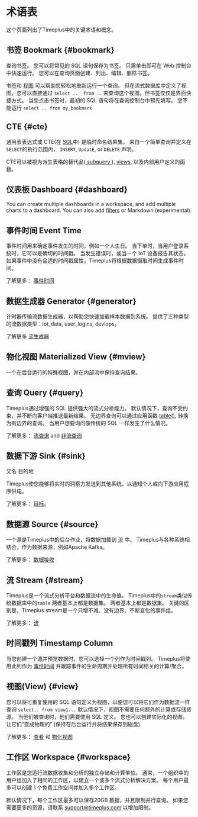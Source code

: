 # 术语表

这个页面列出了Timeplus中的关键术语和概念。

## 书签 Bookmark {#bookmark}

查询书签。 您可以将常见的 SQL 语句保存为书签。 只需单击即可在 Web 控制台中快速运行。 您可以在查询页面创建、列出、编辑、删除书签。

书签和 [视图](#view) 可以帮助您轻松地重新运行一个查询。 但在流式数据库中定义了视图，您可以直接通过 `select ..  from ..` 来查询这个视图。但书签仅仅是界面快捷方式。 当您点击书签时，最初的 SQL 语句将在查询控制台中预先填写。 您不能运行 `select .. from my_bookmark`



## CTE {#cte}

通用表表达式或 CTE(在 [SQL](https://en.wikipedia.org/wiki/SQL)中) 是临时命名结果集。 来自一个简单查询并定义在 `SELECT`的执行范围内， `INSERT`, `UpdatE`, or `DELETE` 声明。

CTE可以被视为派生表格的替代品([ subquery ](https://en.wikipedia.org/wiki/Subquery)), [views](https://en.wikipedia.org/wiki/View_(database)), 以及内部用户定义的函数。

## 仪表板 Dashboard {#dashboard}

You can create multiple dashboards in a workspace, and add multiple charts to a dashboard. You can also add [filters](viz#filter) or Markdown (experimental).

## 事件时间 Event Time

事件时间用来确定事件发生的时间，例如一个人生日。 当下单时，当用户登录系统时，它可以是确切的时间戳。 当发生错误时，或当一个 IoT 设备报告其状态。 如果事件中没有合适的时间戳属性，Timeplus将根据数据摄取时间生成事件时间。

了解更多： [事件时间](eventtime)

## 数据生成器 Generator {#generator}

计时器传输流数据生成器，以帮助您快速加载样本数据到系统。 提供了三种类型的流数据类型：iot_data, user_logins, devlops。

了解更多 [流生成器](stream-generator)

## 物化视图 Materialized View {#mview}

一个在后台运行的特殊视图，并在内部流中保持查询结果。

## 查询 Query {#query}

Timeplus通过增强的 SQL 提供强大的流式分析能力。 默认情况下，查询不受约束，并不断向客户端推送最新结果。 无边界查询可以通过应用函数 [table()](functions#table), 转换为有边界的查询。 当用户想要询问像传统的 SQL 一样发生了什么情况。

了解更多： [流查询](stream-query) and [非流查询](history)

## 数据下游 Sink {#sink}

又名 目的地

Timeplus使您能够将实时的洞察力发送到其他系统，以通知个人或向下游应用程序供电。

了解更多： [目标](destination)。

## 数据源 Source {#source}

一个源是Timeplus中的后台作业，将数据加载到 [流](#stream) 中。 Timeplus与各种系统相结合，作为数据来源，例如Apache Kafka。

了解更多： [数据接收](http://localhost:3030/docs/ingestion)

## 流 Stream {#stream}

Timeplus是一个流式分析平台和数据流中的生命值。 Timeplus中的`stream`类似传统数据库中的`table` 两者基本上都是数据集。 两者基本上都是数据集。 关键的区别是，Timeplus stream是一个只增不减、没有边界、不断变化的事件组。

了解更多： [流](working-with-streams)

## 时间戳列 Timestamp Column

当您创建一个源并预览数据时，您可以选择一个列作为时间戳列。 Timeplus将使用此列作为 [事件时间](#event_time) 并跟踪事件的生命周期并处理所有时间相关的计算/聚合。

## 视图(View) {#view}

您可以将可重复使用的 SQL 语句定义为视图，以便您可以将它们作为数据流一样查询 `select.. from view1...` 默认情况下，视图不需要任何额外的计算或存储资源。 当他们被查询时，他们需要使用 SQL 定义。 您也可以创建实际化的视图，让它们“变成物理的” (保持在后台运行并将结果保存到磁盘)

了解更多： [查看](view) 和 [物化视图](view#m_view)

## 工作区 Workspace {#workspace}

工作区是您运行流数据收集和分析的独立存储和计算单位。 通常，一个组织中的用户组加入了相同的工作区，以建立一个或多个流式分析解决方案。 每个用户最多可以创建 1 个免费工作空间并加入多个工作区。

默认情况下，每个工作区最多可以保存20GB 数据，并且限制并行查询。 如果您需要更多的资源，请联系 support@timeplus.com 以增加限制。

